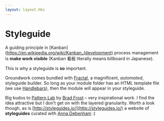 ```yaml
---
layout: layout.hbs
---
```


# Styleguide

A guiding principle in [Kanban](https://en.wikipedia.org/wiki/Kanban_(development) process management is **make work visible** (Kanban 看板 literally means billboard in Japanese).

This is why a styleguide is **so** important.

Groundwork comes bundled with [Fractal](http://fractal.build/), a magnificent, _automated_, styleguide builder. So long as your module folder has an HTML template file (we use [Handlebars](http://handlebarsjs.com/)), then the module will appear in your styleguide.

Big kudos to [Pattern Lab](http://patternlab.io/) by [Brad Frost](https://twitter.com/brad_frost) – very inspirational work. I find the idea attractive but I don’t get on with the layered granularity. Worth a look though, as is [http://styleguides.io/](http://styleguides.io/) a website of **styleguides** curated with [Anna Debenham](https://twitter.com/anna_debenham)   :)
